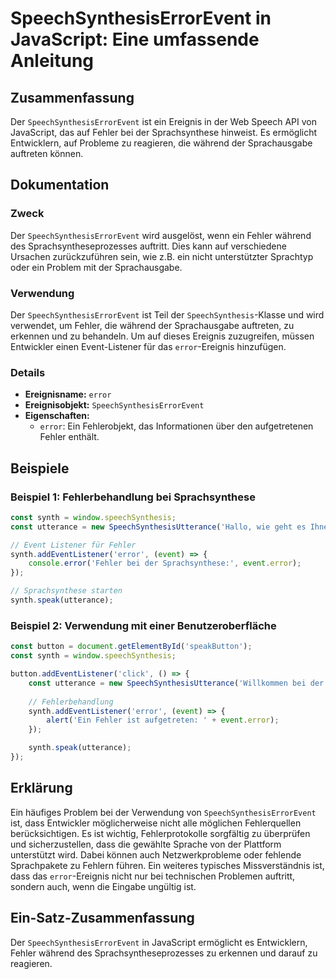 <!--
Meta Description: # SpeechSynthesisErrorEvent in JavaScript: Eine umfassende Anleitung ## Zusammenfassung Der `SpeechSynthesisErrorEvent` ist ein Ereignis in der Web Sp...
Meta Keywords: der, ein, error, fehler, speechsynthesiserrorevent
-->

# SpeechSynthesisErrorEvent in JavaScript: Eine umfassende Anleitung

## Zusammenfassung
Der `SpeechSynthesisErrorEvent` ist ein Ereignis in der Web Speech API von JavaScript, das auf Fehler bei der Sprachsynthese hinweist. Es ermöglicht Entwicklern, auf Probleme zu reagieren, die während der Sprachausgabe auftreten können.

## Dokumentation
### Zweck
Der `SpeechSynthesisErrorEvent` wird ausgelöst, wenn ein Fehler während des Sprachsyntheseprozesses auftritt. Dies kann auf verschiedene Ursachen zurückzuführen sein, wie z.B. ein nicht unterstützter Sprachtyp oder ein Problem mit der Sprachausgabe.

### Verwendung
Der `SpeechSynthesisErrorEvent` ist Teil der `SpeechSynthesis`-Klasse und wird verwendet, um Fehler, die während der Sprachausgabe auftreten, zu erkennen und zu behandeln. Um auf dieses Ereignis zuzugreifen, müssen Entwickler einen Event-Listener für das `error`-Ereignis hinzufügen.

### Details
- **Ereignisname:** `error`
- **Ereignisobjekt:** `SpeechSynthesisErrorEvent`
- **Eigenschaften:**
  - `error`: Ein Fehlerobjekt, das Informationen über den aufgetretenen Fehler enthält.

## Beispiele
### Beispiel 1: Fehlerbehandlung bei Sprachsynthese
```javascript
const synth = window.speechSynthesis;
const utterance = new SpeechSynthesisUtterance('Hallo, wie geht es Ihnen?');

// Event Listener für Fehler
synth.addEventListener('error', (event) => {
    console.error('Fehler bei der Sprachsynthese:', event.error);
});

// Sprachsynthese starten
synth.speak(utterance);
```

### Beispiel 2: Verwendung mit einer Benutzeroberfläche
```javascript
const button = document.getElementById('speakButton');
const synth = window.speechSynthesis;

button.addEventListener('click', () => {
    const utterance = new SpeechSynthesisUtterance('Willkommen bei der Sprachsynthese!');
    
    // Fehlerbehandlung
    synth.addEventListener('error', (event) => {
        alert('Ein Fehler ist aufgetreten: ' + event.error);
    });

    synth.speak(utterance);
});
```

## Erklärung
Ein häufiges Problem bei der Verwendung von `SpeechSynthesisErrorEvent` ist, dass Entwickler möglicherweise nicht alle möglichen Fehlerquellen berücksichtigen. Es ist wichtig, Fehlerprotokolle sorgfältig zu überprüfen und sicherzustellen, dass die gewählte Sprache von der Plattform unterstützt wird. Dabei können auch Netzwerkprobleme oder fehlende Sprachpakete zu Fehlern führen. Ein weiteres typisches Missverständnis ist, dass das `error`-Ereignis nicht nur bei technischen Problemen auftritt, sondern auch, wenn die Eingabe ungültig ist.

## Ein-Satz-Zusammenfassung
Der `SpeechSynthesisErrorEvent` in JavaScript ermöglicht es Entwicklern, Fehler während des Sprachsyntheseprozesses zu erkennen und darauf zu reagieren.